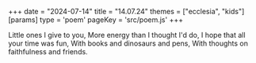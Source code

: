 +++
date = "2024-07-14"
title = "14.07.24"
themes = ["ecclesia", "kids"]
[params]
  type = 'poem'
  pageKey = 'src/poem.js'
+++

Little ones I give to you,
More energy than I thought I'd do,
I hope that all your time was fun,
With books and dinosaurs and pens,
With thoughts on faithfulness and friends.
